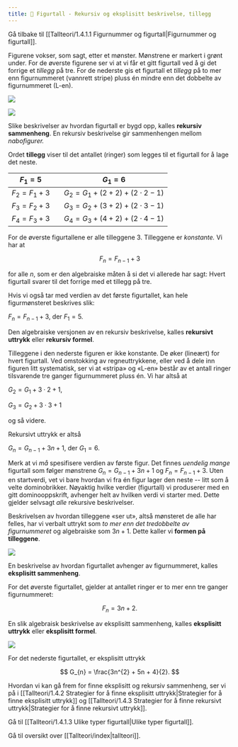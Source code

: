 ```yaml
---
title: 📄 Figurtall - Rekursiv og eksplisitt beskrivelse, tillegg
---
```

Gå tilbake til [[Tallteori/1.4.1.1 Figurnummer og figurtall|Figurnummer og figurtall]].

Figurene vokser, som sagt, etter et mønster. Mønstrene er markert i grønt under. For de øverste figurene ser vi at vi får et gitt figurtall ved å gi det forrige et *tillegg* på tre. For de nederste gis et figurtall et *tillegg* på to mer enn figurnummeret (vannrett stripe) pluss én mindre enn det dobbelte av figurnummeret (L-en). 

![](Files/media/image11.png)



![](Files/media/image12.png)



Slike beskrivelser av hvordan figurtall er bygd opp, kalles **rekursiv sammenheng**. En rekursiv beskrivelse gir sammenhengen mellom *nabofigurer.*

Ordet **tillegg** viser til det antallet (ringer) som legges til et figurtall for å lage det neste.


| $F_{1} = 5$         |     | $G_1 = 6$                                   |
| ------------------- | --- | ------------------------------------------- |
| $F_{2} = F_{1} + 3$ |     | $G_{2} = G_{1} + (2 + 2) + (2 \cdot 2 - 1)$ |
| $F_{3} = F_{2} + 3$ |     | $G_{3} = G_{2} + (3 + 2) + (2 \cdot 3 - 1)$ |
| $F_{4} = F_{3} + 3$ |     | $G_{4} = G_{3} + (4 + 2) + (2 \cdot 4 - 1)$ |

For de øverste figurtallene er alle tilleggene $3$. Tilleggene er
*konstante.* Vi har at

$$
F_{n} = F_{n - 1} + 3
$$


for alle $n$, som er den algebraiske måten å si det vi allerede har sagt: Hvert figurtall svarer til det forrige med et tillegg på tre.

Hvis vi også tar med verdien av det første figurtallet, kan hele figurmønsteret beskrives slik:

$F_{n} = F_{n - 1} + 3$, der $F_{1} = 5$.

Den algebraiske versjonen av en rekursiv  beskrivelse, kalles **rekursivt uttrykk** eller **rekursiv formel**.

Tilleggene i den nederste figuren er ikke konstante. De øker (lineært) for hvert figurtall. Ved omstokking av regneuttrykkene, eller ved å dele inn figuren litt systematisk, ser vi at «stripa» og «L-en» består av et antall ringer tilsvarende tre ganger figurnummeret pluss én. Vi har altså at

$G_{2} = G_{1} + 3 \cdot 2 + 1$,

$G_{3} = G_{2} + 3 \cdot 3 + 1$

og så videre.

Rekursivt uttrykk er altså

$G_{n} = G_{n - 1} + 3n + 1$, der $G_{1} = 6$.

Merk at vi *må* spesifisere verdien av første figur. Det finnes
*uendelig mange* figurtall som følger mønstrene $G_{n} = G_{n - 1} + 3n + 1$ og $F_{n} = F_{n - 1} + 3$. Uten en startverdi, vet vi bare hvordan vi fra én figur lager den neste -- litt som å velte dominobrikker. Nøyaktig hvilke verdier (figurtall) vi produserer med en gitt dominooppskrift, avhenger helt av hvilken verdi vi starter med. Dette gjelder selvsagt *alle* rekursive beskrivelser.

Beskrivelsen av hvordan tilleggene «ser ut», altså mønsteret de alle har felles, har vi verbalt uttrykt som *to mer enn det tredobbelte av figurnummeret* og algebraiske som $3n + 1$. Dette kaller vi **formen på tilleggene**.

![](Files/media/image13.png)


En beskrivelse av hvordan figurtallet avhenger av figurnummeret, kalles **eksplisitt sammenheng**.

For det øverste figurtallet, gjelder at antallet ringer er to mer enn tre ganger figurnummeret:

$$
F_{n} = 3n + 2.
$$

En slik algebraisk beskrivelse av eksplisitt sammenheng, kalles **eksplisitt uttrykk** eller **eksplisitt formel**.

![](Files/media/image14.png)


For det nederste figurtallet, er eksplisitt uttrykk

$$
G_{n} = \frac{3n^{2} + 5n + 4}{2}.
$$


Hvordan vi kan gå frem for finne eksplisitt og rekursiv sammenheng, ser
vi på i [[Tallteori/1.4.2 Strategier for å finne eksplisitt uttrykk|Strategier for å finne eksplisitt uttrykk]] og [[Tallteori/1.4.3 Strategier for å finne rekursivt uttrykk|Strategier for å finne rekursivt uttrykk]].

Gå til [[Tallteori/1.4.1.3 Ulike typer figurtall|Ulike typer figurtall]].


Gå til oversikt over [[Tallteori/index|tallteori]].